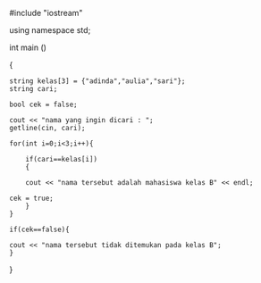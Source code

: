 #include "iostream"
  
using namespace std;

int main ()

{
  
	string kelas[3] = {"adinda","aulia","sari"};
	string cari;
  
	bool cek = false;
	
	cout << "nama yang ingin dicari : ";
	getline(cin, cari);
	
	for(int i=0;i<3;i++){
	
		if(cari==kelas[i])
		{ 
		
		cout << "nama tersebut adalah mahasiswa kelas B" << endl;
                                                              
	cek = true;
		}
	}
	
	if(cek==false){
	
	cout << "nama tersebut tidak ditemukan pada kelas B";
	}
}
